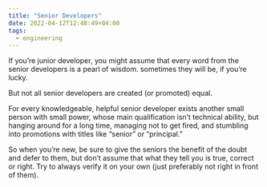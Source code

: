 ```yaml
---
title: "Senior Developers"
date: 2022-04-12T12:48:49+04:00
tags:
  - engineering
---
```


If you’re junior developer, you might assume that every word from the senior developers is a pearl of wisdom. sometimes they will be, if you’re lucky.

But not all senior developers are created (or promoted) equal.

For every knowledgeable, helpful senior developer exists another small person with small power, whose main qualification isn’t technical ability, but hanging around for a long time, managing not to get fired, and stumbling into promotions with titles like “senior” or “principal.”

So when you’re new, be sure to give the seniors the benefit of the doubt and defer to them, but don’t assume that what they tell you is true, correct or right. Try to always verify it on your own (just preferably not right in front of them).

